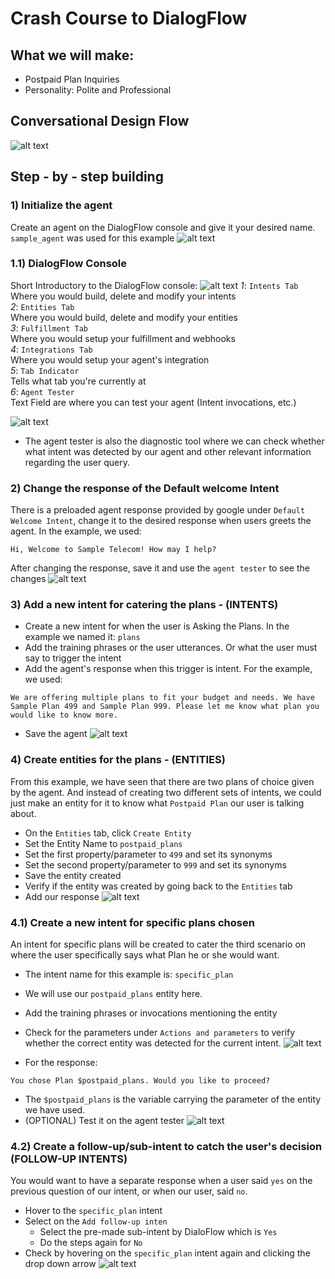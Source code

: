 # Crash Course to DialogFlow
## What we will make:
* Postpaid Plan Inquiries
* Personality: Polite and Professional

## Conversational Design Flow
![alt text](images/image.png)

## Step - by - step building


### 1) Initialize the agent
Create an agent on the DialogFlow console and give it your desired name. `sample_agent` was used for this example
![alt text](images/df1.png)

### 1.1) DialogFlow Console
Short Introductory to the DialogFlow console:
![alt text](images/df0.png)
*1*: `Intents Tab`<br />
  Where you would build, delete and modify your intents<br />
*2*: `Entities Tab`<br />
  Where you would build, delete and modify your entities<br />
*3*: `Fulfillment Tab`<br />
  Where you would setup your fulfillment and webhooks<br />
*4*: `Integrations Tab`<br />
  Where you would setup your agent's integration<br />
*5*: `Tab Indicator`<br />
  Tells what tab you're currently at<br />
*6*: `Agent Tester`<br />
  Text Field are where you can test your agent (Intent invocations, etc.)

![alt text](images/df1_1.png)
* The agent tester is also the diagnostic tool where we can check whether what intent was detected by our agent and other relevant information regarding the user query.

### 2) Change the response of the Default welcome Intent
There is a preloaded agent response provided by google under `Default Welcome Intent`, change it to the desired response when users greets the agent. In the example, we used:
```
Hi, Welcome to Sample Telecom! How may I help?
```
After changing the response, save it and use the `agent tester` to see the changes
![alt text](images/df2_1.png)

### 3) Add a new intent for catering the plans - (INTENTS)
* Create a new intent for when the user is Asking the Plans. In the example we named it: `plans`
* Add the training phrases or the user utterances. Or what the user must say to trigger the intent
* Add the agent's response when this trigger is intent. For the example, we used: 
```
We are offering multiple plans to fit your budget and needs. We have Sample Plan 499 and Sample Plan 999. Please let me know what plan you would like to know more.
```
* Save the agent
![alt text](images/df3.png)

### 4) Create entities for the plans - (ENTITIES)
From this example, we have seen that there are two plans of choice given by the agent. And instead of creating two different sets of intents, we could just make an entity for it to know what `Postpaid Plan` our user is talking about.
* On the `Entities` tab, click `Create Entity`
* Set the Entity Name to `postpaid_plans`
* Set the first property/parameter to `499` and set its synonyms
* Set the second property/parameter to `999` and set its synonyms
* Save the entity created
* Verify if the entity was created by going back to the `Entities` tab
* Add our response 
![alt text](images/df4_1.png)


### 4.1) Create a new intent for specific plans chosen
An intent for specific plans will be created to cater the third scenario on where the user specifically says what Plan he or she would want.
* The intent name for this example is: `specific_plan`
* We will use our `postpaid_plans` entity here.
* Add the training phrases or invocations mentioning the entity
* Check for the parameters under `Actions and parameters` to verify whether the correct entity was detected for the current intent.
![alt text](images/df4_2.png)

* For the response:
```
You chose Plan $postpaid_plans. Would you like to proceed?
```
* The `$postpaid_plans` is the variable carrying the parameter of the entity we have used.
* (OPTIONAL) Test it on the agent tester
![alt text](images/df4_3.png)

### 4.2) Create a follow-up/sub-intent to catch the user's decision (FOLLOW-UP INTENTS)
You would want to have a separate response when a user said `yes` on the previous question of our intent, or when our user, said `no`.
* Hover to the `specific_plan` intent
* Select on the `Add follow-up inten`
   * Select the pre-made sub-intent by DialoFlow which is `Yes`
   * Do the steps again for `No`
* Check by hovering on the `specific_plan` intent again and clicking the drop down arrow
![alt text](images/df4_4.png)

